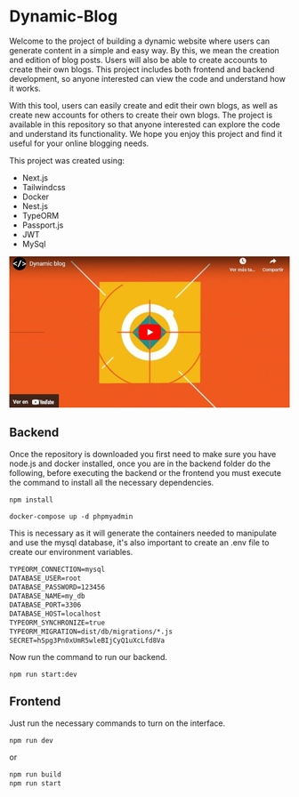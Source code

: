 # Dynamic-Blog

Welcome to the project of building a dynamic website where users can generate content in a simple and easy way. By this, we mean the creation and edition of blog posts. Users will also be able to create accounts to create their own blogs. This project includes both frontend and backend development, so anyone interested can view the code and understand how it works.

With this tool, users can easily create and edit their own blogs, as well as create new accounts for others to create their own blogs. The project is available in this repository so that anyone interested can explore the code and understand its functionality. We hope you enjoy this project and find it useful for your online blogging needs.

This project was created using:
* Next.js
* Tailwindcss
* Docker
* Nest.js
* TypeORM
* Passport.js
* JWT
* MySql

[![Alt text](https://raw.githubusercontent.com/BrandonGrimaldoM/Dynamic-Blog/master/video-blog.JPG)](https://youtu.be/-N-3uhonBPY)

## Backend

Once the repository is downloaded you first need to make sure you have node.js and docker installed, once you are in the backend folder do the following, before executing the backend or the frontend you must execute the command to install all the necessary dependencies.

```
npm install
```

```
docker-compose up -d phpmyadmin
```
This is necessary as it will generate the containers needed to manipulate and use the mysql database, it's also important to create an .env file to create our environment variables.

```
TYPEORM_CONNECTION=mysql
DATABASE_USER=root
DATABASE_PASSWORD=123456
DATABASE_NAME=my_db
DATABASE_PORT=3306
DATABASE_HOST=localhost
TYPEORM_SYNCHRONIZE=true
TYPEORM_MIGRATION=dist/db/migrations/*.js
SECRET=hSpg3Pn0xUmR5wleBIjCyQ1uXcLfd8Va
```
Now run the command to run our backend.

```
npm run start:dev
```

## Frontend

Just run the necessary commands to turn on the interface.
```
npm run dev
```
or
```
npm run build
npm run start
```

